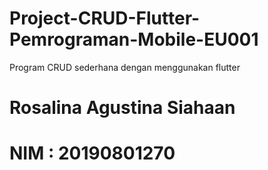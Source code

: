 # Project-CRUD-Flutter-Pemrograman-Mobile-EU001
 Program CRUD sederhana dengan menggunakan flutter

# Rosalina Agustina Siahaan
# NIM : 20190801270
